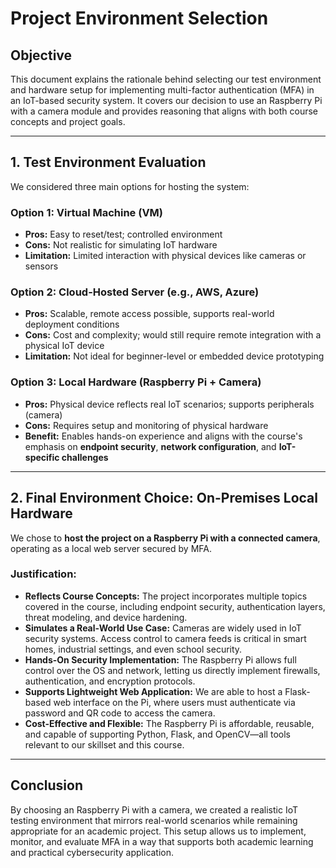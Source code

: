# Project Environment Selection


## Objective  
This document explains the rationale behind selecting our test environment and hardware setup for implementing multi-factor authentication (MFA) in an IoT-based security system. It covers our decision to use an Raspberry Pi with a camera module and provides reasoning that aligns with both course concepts and project goals.

---

## 1. Test Environment Evaluation

We considered three main options for hosting the system:

### Option 1: Virtual Machine (VM)  
- **Pros:** Easy to reset/test; controlled environment  
- **Cons:** Not realistic for simulating IoT hardware  
- **Limitation:** Limited interaction with physical devices like cameras or sensors

### Option 2: Cloud-Hosted Server (e.g., AWS, Azure)  
- **Pros:** Scalable, remote access possible, supports real-world deployment conditions  
- **Cons:** Cost and complexity; would still require remote integration with a physical IoT device  
- **Limitation:** Not ideal for beginner-level or embedded device prototyping

### Option 3: Local Hardware (Raspberry Pi + Camera)  
- **Pros:** Physical device reflects real IoT scenarios; supports peripherals (camera)  
- **Cons:** Requires setup and monitoring of physical hardware  
- **Benefit:** Enables hands-on experience and aligns with the course's emphasis on **endpoint security**, **network configuration**, and **IoT-specific challenges**

---

## 2. Final Environment Choice: On-Premises Local Hardware

We chose to **host the project on a Raspberry Pi with a connected camera**, operating as a local web server secured by MFA.

### Justification:
- **Reflects Course Concepts:** The project incorporates multiple topics covered in the course, including endpoint security, authentication layers, threat modeling, and device hardening.
- **Simulates a Real-World Use Case:** Cameras are widely used in IoT security systems. Access control to camera feeds is critical in smart homes, industrial settings, and even school security.
- **Hands-On Security Implementation:** The Raspberry Pi allows full control over the OS and network, letting us directly implement firewalls, authentication, and encryption protocols.
- **Supports Lightweight Web Application:** We are able to host a Flask-based web interface on the Pi, where users must authenticate via password and QR code to access the camera.
- **Cost-Effective and Flexible:** The Raspberry Pi is affordable, reusable, and capable of supporting Python, Flask, and OpenCV—all tools relevant to our skillset and this course.

---

## Conclusion

By choosing an Raspberry Pi with a camera, we created a realistic IoT testing environment that mirrors real-world scenarios while remaining appropriate for an academic project. This setup allows us to implement, monitor, and evaluate MFA in a way that supports both academic learning and practical cybersecurity application.
